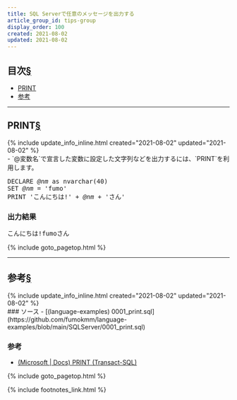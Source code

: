 ```yaml
---
title: SQL Serverで任意のメッセージを出力する
article_group_id: tips-group
display_order: 100
created: 2021-08-02
updated: 2021-08-02
---
```


## <a name="index">目次</a><a class="heading-anchor-permalink" href="#目次">§</a>

<ul id="index_ul">
<li><a href="#PRINT">PRINT</a></li>
<li><a href="#参考">参考</a></li>
</ul>

* * *
## <a name="PRINT">PRINT</a><a class="heading-anchor-permalink" href="#PRINT">§</a>
<div class="chapter-updated">{% include update_info_inline.html created="2021-08-02" updated="2021-08-02" %}</div>
- `@変数名`で宣言した変数に設定した文字列などを出力するには、`PRINT`を利用します。
<div class="code-box no-title">
<pre>
DECLARE <em>@nm</em> as nvarchar(40)
SET <em>@nm</em> = 'fumo'
PRINT 'こんにちは!' + <em>@nm</em> + 'さん'
</pre>
</div>

### 出力結果
<div class="code-box-output no-title">
<pre>
こんにちは!fumoさん
</pre>
</div>

{% include goto_pagetop.html %}

* * *
## <a name="参考">参考</a><a class="heading-anchor-permalink" href="#参考">§</a>
<div class="chapter-updated">{% include update_info_inline.html created="2021-08-02" updated="2021-08-02" %}</div>
### ソース
- [(language-examples) 0001_print.sql](https://github.com/fumokmm/language-examples/blob/main/SQLServer/0001_print.sql)

### 参考
- [(Microsoft \| Docs) PRINT (Transact-SQL)](https://docs.microsoft.com/en-us/sql/t-sql/language-elements/print-transact-sql)

{% include goto_pagetop.html %}

{% include footnotes_link.html %}
